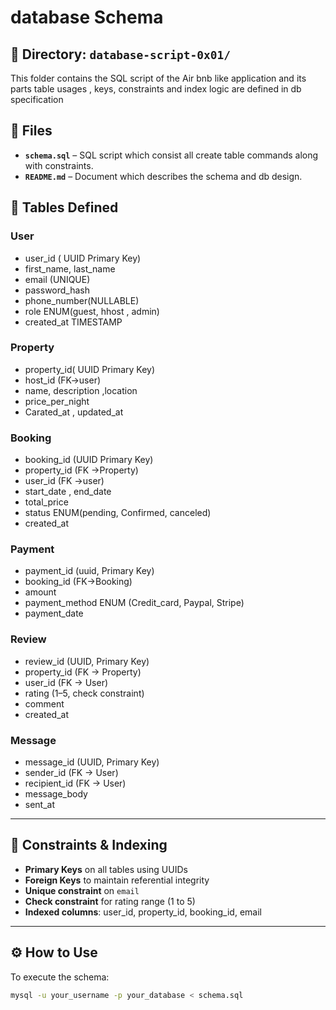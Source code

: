# database Schema
## 📁 Directory: `database-script-0x01/`
This folder contains the SQL script of the Air bnb like application and its parts table usages , keys, constraints and index logic are defined in db specification


## 📜 Files
- **`schema.sql`** –  SQL script which consist all create table commands along with constraints.
- **`README.md`** –  Document which describes the schema and db design.



## 🧱 Tables Defined

### User
- user_id ( UUID Primary Key)
- first_name, last_name
- email (UNIQUE)
- password_hash
- phone_number(NULLABLE)
- role ENUM(guest, hhost , admin)
- created_at TIMESTAMP


### Property
- property_id( UUID Primary Key)
- host_id (FK->user)
- name, description ,location
- price_per_night
- Carated_at , updated_at


### Booking
- booking_id (UUID Primary Key)
- property_id (FK ->Property)
- user_id (FK ->user)
- start_date , end_date
- total_price
- status ENUM(pending, Confirmed, canceled)
- created_at


### Payment

- payment_id (uuid, Primary Key)
- booking_id (FK->Booking)
- amount
- payment_method ENUM (Credit_card, Paypal, Stripe)
- payment_date


### Review

- review_id (UUID, Primary Key)
- property_id (FK → Property)
- user_id (FK → User)
- rating (1–5, check constraint)
- comment
- created_at

### Message

- message_id (UUID, Primary Key)
- sender_id (FK → User)
- recipient_id (FK → User)
- message_body
- sent_at

---

## 🔐 Constraints & Indexing

- **Primary Keys** on all tables using UUIDs
- **Foreign Keys** to maintain referential integrity
- **Unique constraint** on `email`
- **Check constraint** for rating range (1 to 5)
- **Indexed columns**: user_id, property_id, booking_id, email

---

## ⚙️ How to Use

To execute the schema:
``` bash
mysql -u your_username -p your_database < schema.sql
```


